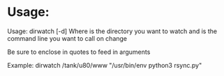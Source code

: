 # Usage:

Usage: dirwatch [-d] <directory> <commandline>
Where <directory> is the directory you want to watch
and <commandline> is the command line you want to call on change

Be sure to enclose <commandline> in quotes to feed in arguments

Example: dirwatch /tank/u80/www "/usr/bin/env python3 rsync.py"
